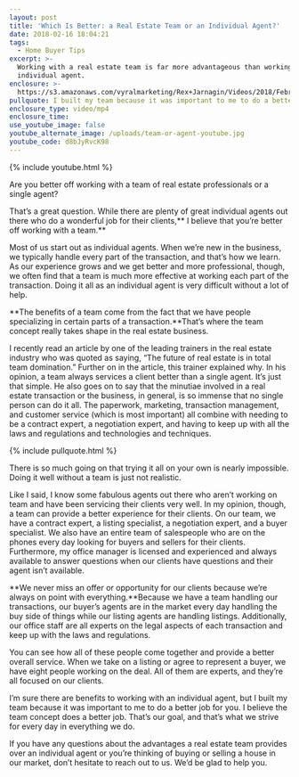 ```yaml
---
layout: post
title: 'Which Is Better: a Real Estate Team or an Individual Agent?'
date: 2018-02-16 18:04:21
tags:
  - Home Buyer Tips
excerpt: >-
  Working with a real estate team is far more advantageous than working with an
  individual agent.
enclosure: >-
  https://s3.amazonaws.com/vyralmarketing/Rex+Jarnagin/Videos/2018/February/Elite+Home+Team-+Which+Is+Better-+a+Real+Estate+Team+or+an+Individual+Agent%253F.mp4
pullquote: I built my team because it was important to me to do a better job for you.
enclosure_type: video/mp4
enclosure_time:
use_youtube_image: false
youtube_alternate_image: /uploads/team-or-agent-youtube.jpg
youtube_code: d8bJyRvcK98
---
```


{% include youtube.html %}

Are you better off working with a team of real estate professionals or a single agent?&nbsp;

That’s a great question. While there are plenty of great individual agents out there who do a wonderful job for their clients,** I believe that you’re better off working with a team.**

Most of us start out as individual agents. When we’re new in the business, we typically handle every part of the transaction, and that’s how we learn. As our experience grows and we get better and more professional, though, we often find that a team is much more effective at working each part of the transaction. Doing it all as an individual agent is very difficult without a lot of help.&nbsp;

**The benefits of a team come from the fact that we have people specializing in certain parts of a transaction.**That’s where the team concept really takes shape in the real estate business.&nbsp;

I recently read an article by one of the leading trainers in the real estate industry who was quoted as saying, “The future of real estate is in total team domination.” Further on in the article, this trainer explained why. In his opinion, a team always services a client better than a single agent. It’s just that simple. He also goes on to say that the minutiae involved in a real estate transaction or the business, in general, is so immense that no single person can do it all. The paperwork, marketing, transaction management, and customer service (which is most important) all combine with needing to be a contract expert, a negotiation expert, and having to keep up with all the laws and regulations and technologies and techniques.&nbsp;

{% include pullquote.html %}

There is so much going on that trying it all on your own is nearly impossible. Doing it well without a team is just not realistic.&nbsp;

Like I said, I know some fabulous agents out there who aren’t working on team and have been servicing their clients very well. In my opinion, though, a team can provide a better experience for their clients. On our team, we have a contract expert, a listing specialist, a negotiation expert, and a buyer specialist. We also have an entire team of salespeople who are on the phones every day looking for buyers and sellers for their clients. Furthermore, my office manager is licensed and experienced and always available to answer questions when our clients have questions and their agent isn’t available.&nbsp;

**We never miss an offer or opportunity for our clients because we’re always on point with everything.**Because we have a team handling our transactions, our buyer’s agents are in the market every day handling the buy side of things while our listing agents are handling listings. Additionally, our office staff are all experts on the legal aspects of each transaction and keep up with the laws and regulations.

You can see how all of these people come together and provide a better overall service. When we take on a listing or agree to represent a buyer, we have eight people working on the deal. All of them are experts, and they’re all focused on our clients.&nbsp;

I’m sure there are benefits to working with an individual agent, but I built my team because it was important to me to do a better job for you. I believe the team concept does a better job. That’s our goal, and that’s what we strive for every day in everything we do.&nbsp;

If you have any questions about the advantages a real estate team provides over an individual agent or you’re thinking of buying or selling a house in our market, don’t hesitate to reach out to us. We’d be glad to help you.